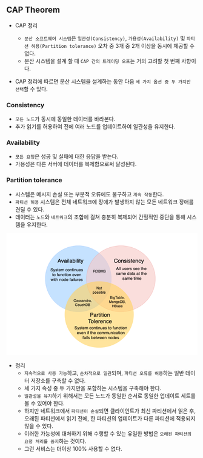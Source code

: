 ## CAP Theorem
- CAP 정리
    - `분산 소프트웨어 시스템`은 `일관성(Consistency)`, `가용성(Availability)` 및 `파티션 허용(Partition tolerance)` 오차 중 3개 중 2개 이상을 동시에 제공할 수 없다.
    - 분산 시스템을 설계 할 때 `CAP 간의 트레이딩 오프`는 거의 고려할 첫 번째 사항이다.

- CAP 정리에 따르면 분산 시스템을 설계하는 동안 다음 `세 가지 옵션 중 두 가지만 선택`할 수 있다.

### Consistency
- `모든 노드`가 동시에 동일한 데이터를 바라본다.
- 추가 읽기를 허용하여 전에 여러 노드를 업데이트하여 일관성을 유지한다.

### Availability
- `모든 요청`은 성공 및 실패에 대한 응답을 받는다.
- 가용성은 다른 서버에 데이터를 복제함으로써 달성된다.

### Partition tolerance
- 시스템은 메시지 손실 또는 부분적 오류에도 불구하고 `계속 작동`한다.
- `파티션 허용` 시스템은 전체 네트워크에 장애가 발생하지 않는 모든 네트워크 장애를 견딜 수 있다.
- 데이터는 `노드`와 `네트워크`의 조합에 걸쳐 충분히 복제되어 간헐적인 중단을 통해 시스템을 유지한다.

![CAP 내용](img/CAP.png)

- 정리
    - `지속적으로 사용 가능`하고, `순차적으로 일관`되며, `파티션 오류를 허용`하는 일반 데이터 저장소를 구축할 수 없다.
    - 세 가지 속성 중 두 가지만을 포함하는 시스템을 구축해야 한다.
    - `일관성을 유지`하기 위해서는 모든 노드가 동일한 순서로 동일한 업데이트 세트를 볼 수 있어야 한다.
    - 하지만 네트워크에서 `파티션이 손실`되면 클라이언트가 최신 파티션에서 읽은 후,
      오래된 파티션에서 읽기 전에, 한 파티션의 업데이트가 다른 파티션에 적용되지 않을 수 있다.
    - 이러한 가능성에 대처하기 위해 수행할 수 있는 유일한 방법은 `오래된 파티션의 요청 처리를 중지`하는 것이다.
    - 그런 서비스는 더이상 100% 사용할 수 없다.
